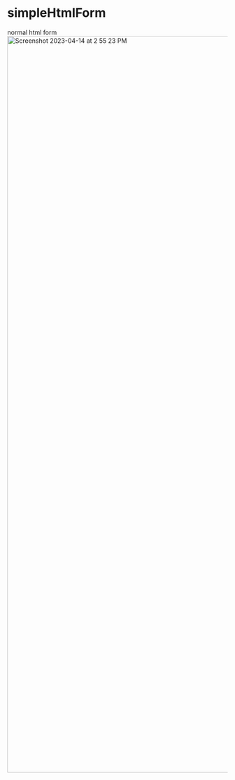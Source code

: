 # simpleHtmlForm
normal html form
<img width="1680" alt="Screenshot 2023-04-14 at 2 55 23 PM" src="https://user-images.githubusercontent.com/71807849/234672803-96ddb9c9-90e3-4496-9e63-b41e875e8f1a.png">
